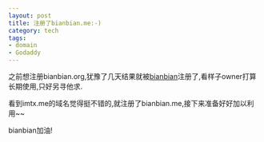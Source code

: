 ```yaml
--- 
layout: post
title: 注册了bianbian.me:-)
category: tech
tags: 
- domain
- Godaddy
---
```

之前想注册bianbian.org,犹豫了几天结果就被[bianbian](http://bianbian.org)注册了,看样子owner打算长期使用,只好另寻他求.

看到imtx.me的域名觉得挺不错的,就注册了bianbian.me,接下来准备好好加以利用~~

bianbian加油!
